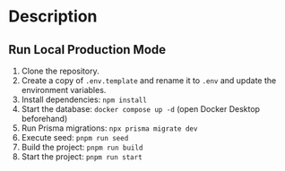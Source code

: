 # Description

## Run Local Production Mode

1. Clone the repository.
2. Create a copy of `.env.template` and rename it to `.env` and update the environment variables.
3. Install dependencies: `npm install`
4. Start the database: `docker compose up -d` (open Docker Desktop beforehand)
5. Run Prisma migrations: `npx prisma migrate dev`
6. Execute seed: `pnpm run seed`
7. Build the project: `pnpm run build`
8. Start the project: `pnpm run start`
